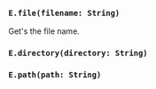 
### `E.file(filename: String)`

Get's the file name.

### `E.directory(directory: String)`

### `E.path(path: String)`
